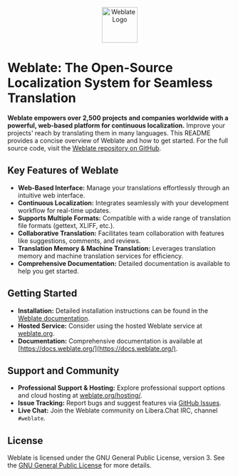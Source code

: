 <p align="center">
  <a href="https://weblate.org/"><img src="https://s.weblate.org/cdn/Logo-Darktext-borders.png" alt="Weblate Logo" height="80"></a>
</p>

# Weblate: The Open-Source Localization System for Seamless Translation

**Weblate empowers over 2,500 projects and companies worldwide with a powerful, web-based platform for continuous localization.**  Improve your projects' reach by translating them in many languages.  This README provides a concise overview of Weblate and how to get started. For the full source code, visit the [Weblate repository on GitHub](https://github.com/WeblateOrg/weblate).

## Key Features of Weblate

*   **Web-Based Interface:**  Manage your translations effortlessly through an intuitive web interface.
*   **Continuous Localization:**  Integrates seamlessly with your development workflow for real-time updates.
*   **Supports Multiple Formats:**  Compatible with a wide range of translation file formats (gettext, XLIFF, etc.).
*   **Collaborative Translation:**  Facilitates team collaboration with features like suggestions, comments, and reviews.
*   **Translation Memory & Machine Translation:**  Leverages translation memory and machine translation services for efficiency.
*   **Comprehensive Documentation:**  Detailed documentation is available to help you get started.

## Getting Started

*   **Installation:** Detailed installation instructions can be found in the [Weblate documentation](https://docs.weblate.org/en/latest/admin/install.html).
*   **Hosted Service:** Consider using the hosted Weblate service at [weblate.org](https://weblate.org/).
*   **Documentation:**  Comprehensive documentation is available at [https://docs.weblate.org/](https://docs.weblate.org/).

## Support and Community

*   **Professional Support & Hosting:** Explore professional support options and cloud hosting at [weblate.org/hosting/](https://weblate.org/hosting/).
*   **Issue Tracking:** Report bugs and suggest features via [GitHub Issues](https://github.com/WeblateOrg/weblate/issues).
*   **Live Chat:** Join the Weblate community on Libera.Chat IRC, channel `#weblate`.

## License

Weblate is licensed under the GNU General Public License, version 3. See the [GNU General Public License](https://www.gnu.org/licenses/gpl-3.0.html) for more details.